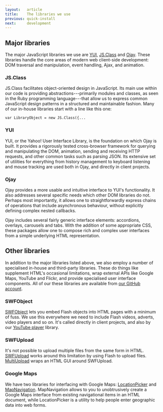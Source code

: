 ```yaml
---
layout:   article
title:    The libraries we use
previous: quick-install
next:     development
---
```



Major libraries
---------------

The major JavaScript libraries we use are [YUI][yui], [JS.Class][jsclass] and
[Ojay][ojay]. These libraries handle the core areas of modern web client-side
development: DOM traversal and manipulation, event handling, Ajax, and
animation.


### JS.Class

JS.Class facilitates object-oriented design in JavaScript. Its main use within
our code is providing abstractions---primarily modules and classes, as seen in
the Ruby programming language---that allow us to express common JavaScript
design patterns in a structured and maintainable fashion. Many of our in-house
libraries start with a line like this one:

    var LibraryObject = new JS.Class({...


### YUI

YUI, or the Yahoo! User Interface Library, is the foundation on which Ojay is
built. It provides a rigorously tested cross-browser framework for querying and
manipulating the DOM, animation, sending and receiving HTTP requests, and other
common tasks such as parsing JSON. Its extensive set of utilities for
everything from history management to keyboard listening and mouse tracking are
used both in Ojay, and directly in client projects.


### Ojay

Ojay provides a more usable and intuitive interface to YUI's functionality. It
also addresses several specific needs which other DOM libraries do not. Perhaps
most importantly, it allows one to straightforwardly express chains of
operations that include asynchronous behaviour, without explicitly defining
complex nested callbacks.

Ojay includes several fairly generic interface elements: accordions, overlays,
carousels and tabs. With the addition of some appropriate CSS, these packages
allow one to compose rich and complex user interfaces from a simple underlying
HTML representation.


Other libraries
---------------

In addition to the major libraries listed above, we also employ a number of
specialised in-house and third-party libraries. These do things like supplement
HTML's occasional limitations, wrap external APIs like Google Maps, YouTube and
Flickr, and provide specialised user interface components. All of our these
libraries are available from [our GitHub account][ghtom].


### SWFObject

[SWFObject][swfobject] lets you embed Flash objects into HTML pages with a
minimum of fuss. We use this everywhere we need to include Flash videos,
adverts, video players and so on. It's called directly in client projects, and
also by our [YouTube player][ytplayer] library.


### SWFUpload

It's not possible to upload multiple files from the same form in HTML.
[SWFUpload][swfupload] works around this limitation by using Flash to upload
files. [MultiUpload][multi] wraps an HTML GUI around SWFUpload.


### Google Maps

We have two libraries for interfacing with Google Maps:
[LocationPicker][locpic] and [MapNavigation][mapnav]. MapNavigation allows to
you to unobtrusively create a Google Maps interface from existing navigational
items in an HTML document, while LocationPicker is a utility to help people
enter geographic data into web forms.


  [yui]:       http://developer.yahoo.com/yui/
  [jsclass]:   http://jsclass.jcoglan.com/
  [ojay]:      http://ojay.othermedia.org/
  [ghtom]:     http://github.com/othermedia
  [swfobject]: http://code.google.com/p/swfobject/
  [swfupload]: http://swfupload.org/
  [ytplayer]:  http://github.com/othermedia/youtube-player
  [multi]:     http://github.com/othermedia/multi-upload
  [locpic]:    http://github.com/othermedia/location-picker
  [mapnav]:    http://github.com/othermedia/map-navigation

